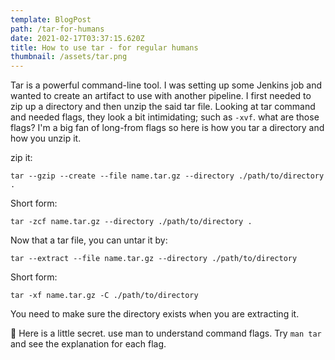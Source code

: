 ```yaml
---
template: BlogPost
path: /tar-for-humans
date: 2021-02-17T03:37:15.620Z
title: How to use tar - for regular humans
thumbnail: /assets/tar.png
---
```

Tar is a powerful command-line tool. I was setting up some Jenkins job and wanted to create an artifact to use with another pipeline. I first needed to zip up a directory and then unzip the said tar file. Looking at tar command and needed flags, they look a bit intimidating; such as `-xvf`. what are those flags?  I'm a big fan of long-from flags so here is how you tar a directory and how you unzip it. 

zip it: 

```
tar --gzip --create --file name.tar.gz --directory ./path/to/directory .
```

Short form: 

```
tar -zcf name.tar.gz --directory ./path/to/directory .
```

Now that a tar file, you can untar it by: 

```
tar --extract --file name.tar.gz --directory ./path/to/directory
```

Short form: 

```
tar -xf name.tar.gz -C ./path/to/directory
```

You need to make sure the directory exists when you are extracting it. 

🤫 Here is a little secret. use man to understand command flags. Try `man tar` and see the explanation for each flag.
